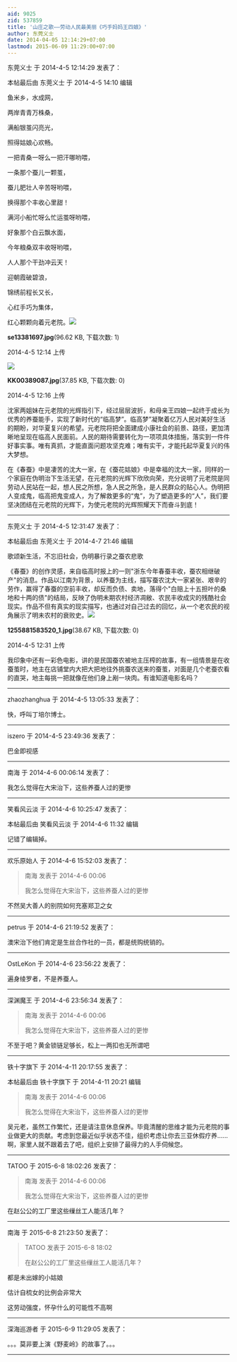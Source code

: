 ```yaml
---
aid: 9025
zid: 537859
title: '山庄之歌——劳动人民最美丽《巧手妈妈王四娘》'
author: 东莞义士
date: 2014-04-05 12:14:29+07:00
lastmod: 2015-06-09 11:29:00+07:00
---
```


东莞义士 于 2014-4-5 12:14:29 发表了：

本帖最后由 东莞义士 于 2014-4-5 14:10 编辑 

鱼米乡，水成网，

两岸青青万株桑，

满船银茧闪亮光，

照得姑娘心欢畅。

一把青桑一呀么一把汗哪哟喂，

一条那个蚕儿一颗茧，

蚕儿肥壮人辛苦呀哟喂，

换得那个丰收心里甜！

满河小船忙呀么忙运茧呀哟喂，

好象那个白云飘水面，

今年粮桑双丰收呀哟喂，

人人那个干劲冲云天！

迎朝霞破碧浪，

锦绣前程长又长，

心红手巧为集体，

红心颗颗向着元老院。![](https://mirrors.tuna.tsinghua.edu.cn/osdn/lgqm/72877/121414jzvd0ttvjvt33zmv.jpg)



**se13381697.jpg**(96.62 KB, 下载次数: 1)



2014-4-5 12:14 上传



![](https://mirrors.tuna.tsinghua.edu.cn/osdn/lgqm/72877/121614jnz33gbajnjpze8i.jpg)



**KK00389087.jpg**(37.85 KB, 下载次数: 0)



2014-4-5 12:16 上传



沈家两姐妹在元老院的光辉指引下，经过层层波折，和母亲王四娘一起终于成长为优秀的养蚕能手，实现了新时代的“临高梦”。临高梦”凝聚着亿万人民对美好生活的期盼，对华夏复兴的希望。元老院将把全面建成小康社会的前景、路径，更加清晰地呈现在临高人民面前。人民的期待需要转化为一项项具体措施，落实到一件件好事实事。唯有真抓，才能直面问题攻坚克难；唯有实干，才能托起华夏复兴的伟大梦想。

在《春蚕》中是凄苦的沈大一家，在《蚕花姑娘》中是幸福的沈大一家，同样的一个家庭在伪明治下生活无望，在元老院的光辉下欣欣向荣，充分说明了元老院是同劳动人民站在一起，想人民之所想，急人民之所急，是人民群众的贴心人。伪明把人变成鬼，临高把鬼变成人，为了解救更多的“鬼”，为了塑造更多的“人”，我们要坚决团结在元老院的光辉下，为使元老院的光辉照耀天下而奋斗到底！

---------

东莞义士 于 2014-4-5 12:31:47 发表了：

本帖最后由 东莞义士 于 2014-4-7 21:46 编辑 

歌颂新生活，不忘旧社会，伪明暴行录之蚕农悲歌

《春蚕》的创作灵感，来自临高时报上的一则"浙东今年春蚕丰收，蚕农相继破产"的消息。作品以江南为背景，以养蚕为主线，描写蚕农沈大一家紧张、艰辛的劳作，赢得了春蚕的空前丰收，却反而负债、卖地，落得个"白赔上十五担叶的桑地和十两的债"的结局，反映了伪明未期农村经济凋敝、农民丰收成灾的残酷社会现实。作品不但有真实的现实描写，也通过对自己过去的回忆，从一个老农民的视角展示了明未农村的衰败史。![](https://mirrors.tuna.tsinghua.edu.cn/osdn/lgqm/72877/123143lb66nzp03n9qee2m.jpg)



**1255881583520\_1.jpg**(38.67 KB, 下载次数: 0)



2014-4-5 12:31 上传



我印象中还有一彩色电影，讲的是民国蚕农被地主压榨的故事，有一组情景是在收蚕茧时，地主在店铺堂内大把大把地往外挑蚕农送来的蚕茧，对面是几个老蚕农看的直哭，地主每挑一把就像在他们身上剐一块肉。有谁知道电影名吗？

---------

zhaozhanghua 于 2014-4-5 13:05:33 发表了：

快，呼叫丁培尔博士。

---------

iszero 于 2014-4-5 23:49:36 发表了：

巴金即视感

---------

南海 于 2014-4-6 00:06:14 发表了：

我怎么觉得在大宋治下，这些养蚕人过的更惨

---------

笑看风云淡 于 2014-4-6 10:25:47 发表了：

本帖最后由 笑看风云淡 于 2014-4-6 11:32 编辑 

记错了编辑掉。

---------

欢乐原始人 于 2014-4-6 15:52:03 发表了：

> 南海 发表于 2014-4-6 00:06
> 
> 我怎么觉得在大宋治下，这些养蚕人过的更惨



不然吴大善人的别院如何充塞郑卫之女

---------

petrus 于 2014-4-6 21:19:52 发表了：

澳宋治下他们肯定是生丝合作社的一员，都是统购统销的。

---------

OstLeKon 于 2014-4-6 23:56:22 发表了：

遍身绫罗者，不是养蚕人。

---------

深渊魔王 于 2014-4-6 23:56:34 发表了：

> 南海 发表于 2014-4-6 00:06
> 
> 我怎么觉得在大宋治下，这些养蚕人过的更惨



不至于吧？黄金锁链足够长，松上一两扣也无所谓吧

---------

铁十字旗下 于 2014-4-11 20:17:55 发表了：

本帖最后由 铁十字旗下 于 2014-4-11 20:21 编辑 


> 
> 南海 发表于 2014-4-6 00:06
> 
> 我怎么觉得在大宋治下，这些养蚕人过的更惨



吴元老，虽然工作繁忙，还是请注意休息保养。毕竟清醒的思维才能为元老院的事业做更大的贡献。考虑到您最近似乎状态不佳，组织考虑让你去三亚休假疗养……啊，家里人就不跟着去了吧，组织上安排了最得力的人手伺候您。

---------

TATOO 于 2015-6-8 18:02:26 发表了：

> 南海 发表于 2014-4-6 00:06
> 
> 我怎么觉得在大宋治下，这些养蚕人过的更惨



在赵公公的工厂里这些缫丝工人能活几年？

---------

南海 于 2015-6-8 21:23:50 发表了：

> TATOO 发表于 2015-6-8 18:02
> 
> 在赵公公的工厂里这些缫丝工人能活几年？



都是未出嫁的小姑娘

估计自梳女的比例会非常大

这劳动强度，怀孕什么的可能性不高啊

---------

深海巡游者 于 2015-6-9 11:29:05 发表了：

。。。莫非要上演《野麦岭》的故事了。。。

---------

